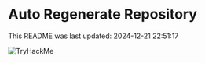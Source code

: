 # Auto Regenerate Repository

This README was last updated: 2024-12-21 22:51:17

 ![TryHackMe](https://tryhackme.com/badge/533634)